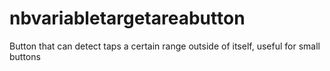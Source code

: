 nbvariabletargetareabutton
==========================

Button that can detect taps a certain range outside of itself, useful for small buttons
